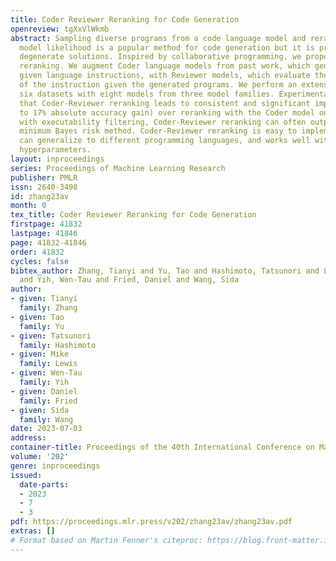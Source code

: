 ```yaml
---
title: Coder Reviewer Reranking for Code Generation
openreview: tgXxVlWkmb
abstract: Sampling diverse programs from a code language model and reranking with
  model likelihood is a popular method for code generation but it is prone to preferring
  degenerate solutions. Inspired by collaborative programming, we propose Coder-Reviewer
  reranking. We augment Coder language models from past work, which generate programs
  given language instructions, with Reviewer models, which evaluate the likelihood
  of the instruction given the generated programs. We perform an extensive study across
  six datasets with eight models from three model families. Experimental results show
  that Coder-Reviewer reranking leads to consistent and significant improvement (up
  to 17% absolute accuracy gain) over reranking with the Coder model only. When combined
  with executability filtering, Coder-Reviewer reranking can often outperform the
  minimum Bayes risk method. Coder-Reviewer reranking is easy to implement by prompting,
  can generalize to different programming languages, and works well with off-the-shelf
  hyperparameters.
layout: inproceedings
series: Proceedings of Machine Learning Research
publisher: PMLR
issn: 2640-3498
id: zhang23av
month: 0
tex_title: Coder Reviewer Reranking for Code Generation
firstpage: 41832
lastpage: 41846
page: 41832-41846
order: 41832
cycles: false
bibtex_author: Zhang, Tianyi and Yu, Tao and Hashimoto, Tatsunori and Lewis, Mike
  and Yih, Wen-Tau and Fried, Daniel and Wang, Sida
author:
- given: Tianyi
  family: Zhang
- given: Tao
  family: Yu
- given: Tatsunori
  family: Hashimoto
- given: Mike
  family: Lewis
- given: Wen-Tau
  family: Yih
- given: Daniel
  family: Fried
- given: Sida
  family: Wang
date: 2023-07-03
address: 
container-title: Proceedings of the 40th International Conference on Machine Learning
volume: '202'
genre: inproceedings
issued:
  date-parts:
  - 2023
  - 7
  - 3
pdf: https://proceedings.mlr.press/v202/zhang23av/zhang23av.pdf
extras: []
# Format based on Martin Fenner's citeproc: https://blog.front-matter.io/posts/citeproc-yaml-for-bibliographies/
---
```

